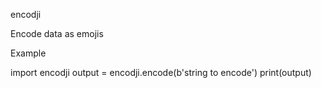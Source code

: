 encodji

Encode data as emojis


Example

import encodji
output = encodji.encode(b'string to encode')
print(output)

